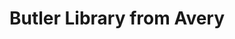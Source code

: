 ---
_date: 8-Sep-37
derivativo_link: https://derivativo-2.library.columbia.edu/iiif/2/ldpd:341126/
dlc_link: https://dlc.library.columbia.edu/catalog/cul:2547d7wmf4
format: photographs
iiif_json: https://derivativo-2.library.columbia.edu/iiif/2/ldpd:341126/info.json
name: Bogert, W.L.
native_jpg: https://derivativo-2.library.columbia.edu/iiif/2/ldpd:341126/full/!768,768/0/native.jpg
shelf_location: Box no. Box 162, Folder no. Folder 13 (Buildings & Grounds - Morningside
  - Butler Library, exterior), Historical Photograph Collection
subjects: Academic libraries; New York (N.Y.); Butler Library
summary: View of Butler Library as seen from steps of Avery Library, 8 September 1937.
title: Butler Library from Avery
layout: photo-page
---